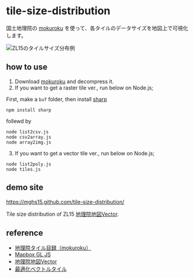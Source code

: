 # tile-size-distribution
国土地理院の [mokuroku](https://github.com/gsi-cyberjapan/mokuroku-spec) を使って、各タイルのデータサイズを地図上で可視化します。

![ZL15のタイルサイズ分布例](https://mghs15.github.io/tile-size-distribution/img/6-56-25-tile.csv.png)

## how to use 
1. Download [mokuroku](https://github.com/gsi-cyberjapan/mokuroku-spec) and decompress it.
2. If you want to get a raster tile ver., run below on Node.js;

First, make a `buf` folder, then install [sharp](https://www.npmjs.com/package/sharp?activeTab=readme)
```
npm install sharp
```
follewd by
```
node list2csv.js
node csv2array.js
node array2img.js
```

3. If you want to get a vector tile ver., run below on Node.js;
```
node list2poly.js
node tiles.js
```

## demo site
https://mghs15.github.com/tile-size-distribution/

Tile size distribution of ZL15 [地理院地図Vector](https://github.com/gsi-cyberjapan/gsimaps-vector-experiment).

## reference 
* [地理院タイル目録（mokuroku）](https://github.com/gsi-cyberjapan/mokuroku-spec)
* [Mapbox GL JS](https://github.com/mapbox/mapbox-gl-js/) 
* [地理院地図Vector](https://github.com/gsi-cyberjapan/gsimaps-vector-experiment)
* [最適化ベクトルタイル](https://github.com/gsi-cyberjapan/optimal_bvmap)


